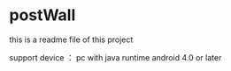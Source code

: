 # postWall
this is a readme file of this project

support device ：
	pc with java runtime
	android 4.0 or later